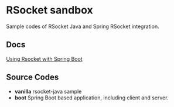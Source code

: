 # RSocket sandbox

Sample codes of RSocket Java  and Spring RSocket integration.

## Docs

[Using Rsocket with Spring Boot](https://medium.com/@hantsy/using-rsocket-with-spring-boot-cfc67924d06a)

## Source Codes

* **vanilla**  rsocket-java sample
* **boot** Spring Boot based application, including client and server.

  





